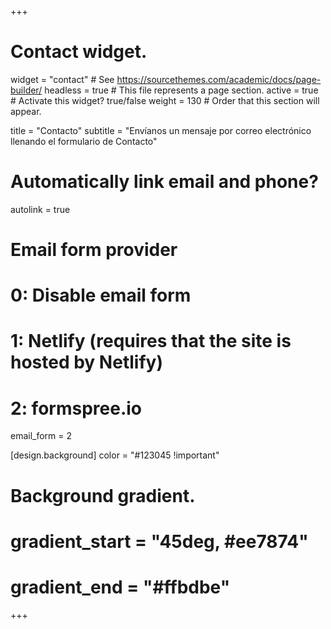 +++
# Contact widget.
widget = "contact"  # See https://sourcethemes.com/academic/docs/page-builder/
headless = true     # This file represents a page section.
active = true       # Activate this widget? true/false
weight = 130        # Order that this section will appear.

title = "Contacto"
subtitle = "Envíanos un mensaje por correo electrónico llenando el formulario de Contacto"

# Automatically link email and phone?
autolink = true

# Email form provider
#   0: Disable email form
#   1: Netlify (requires that the site is hosted by Netlify)
#   2: formspree.io
email_form = 2

[design.background]
color = "#123045 !important"

# Background gradient.
# gradient_start = "45deg, #ee7874"
# gradient_end = "#ffbdbe"


+++
